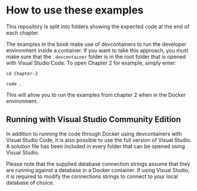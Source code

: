 # How to use these examples

This repository is split into folders showing the expected code at the end of each chapter.

The examples in the book make use of devcontainers to run the developer environment inside a container. If you want to take this approach, you must make sure that the `.devcontainer` folder is in the root folder that is opened with Visual Studio Code. To open Chapter 2 for example, simply enter:

`cd Chapter-2`

`code .`

This will allow you to run the examples from chapter 2 when in the Docker environment.

## Running with Visual Studio Community Edition
In addition to running the code through Docker using devcontainers with Visual Studio Code, it is also possible to use the full version of Visual Studio. A solution file has been included in every folder that can be opened using Visual Studio.

Please note that the supplied database connection strings assume that they are running against a database in a Docker container. If using Visual Studio, it is required to modify the connections strings to connect to your local database of choice.
